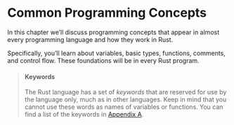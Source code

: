 # Common Programming Concepts

In this chapter we’ll discuss programming concepts that appear in almost every programming language
and how they work in Rust. 

Specifically, you’ll learn about variables, basic types, functions, comments,
and control flow. These foundations will be in every Rust program.

> #### Keywords
>
> The Rust language has a set of *keywords* that are reserved for use by the
> language only, much as in other languages. Keep in mind that you cannot use
> these words as names of variables or functions. You
> can find a list of the keywords in [Appendix A][appendix_a]<!-- ignore -->.

[appendix_a]: appendix-01-keywords.md
